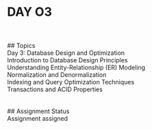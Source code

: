 # DAY O3 <br />
<br />
<br />
## Topics<br />
Day 3: Database Design and Optimization<br />
Introduction to Database Design Principles<br />
Understanding Entity-Relationship (ER) Modeling<br />
Normalization and Denormalization<br />
Indexing and Query Optimization Techniques<br />
Transactions and ACID Properties<br />
<br />
<br />
## Assignment Status <br />
Assignment assigned<br />
<br />
<br />
